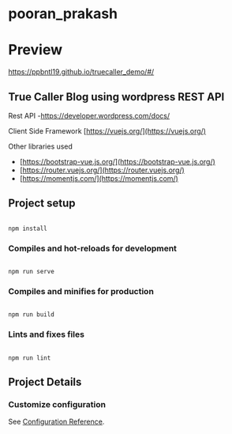 # pooran_prakash

# Preview

https://ppbntl19.github.io/truecaller_demo/#/

## True Caller Blog using wordpress REST API

 
 Rest API -https://developer.wordpress.com/docs/
 

 Client Side Framework [https://vuejs.org/](https://vuejs.org/)
 
 Other libraries used 
 - [https://bootstrap-vue.js.org/](https://bootstrap-vue.js.org/) 
 -  [https://router.vuejs.org/](https://router.vuejs.org/) 
 -  [https://momentjs.com/](https://momentjs.com/)


  

## Project setup

```

npm install

```

  

### Compiles and hot-reloads for development

```

npm run serve

```

  

### Compiles and minifies for production

```

npm run build

```

  

### Lints and fixes files

```

npm run lint

```

## Project Details

  
  
  
  

### Customize configuration

See [Configuration Reference](https://cli.vuejs.org/config/).
 



